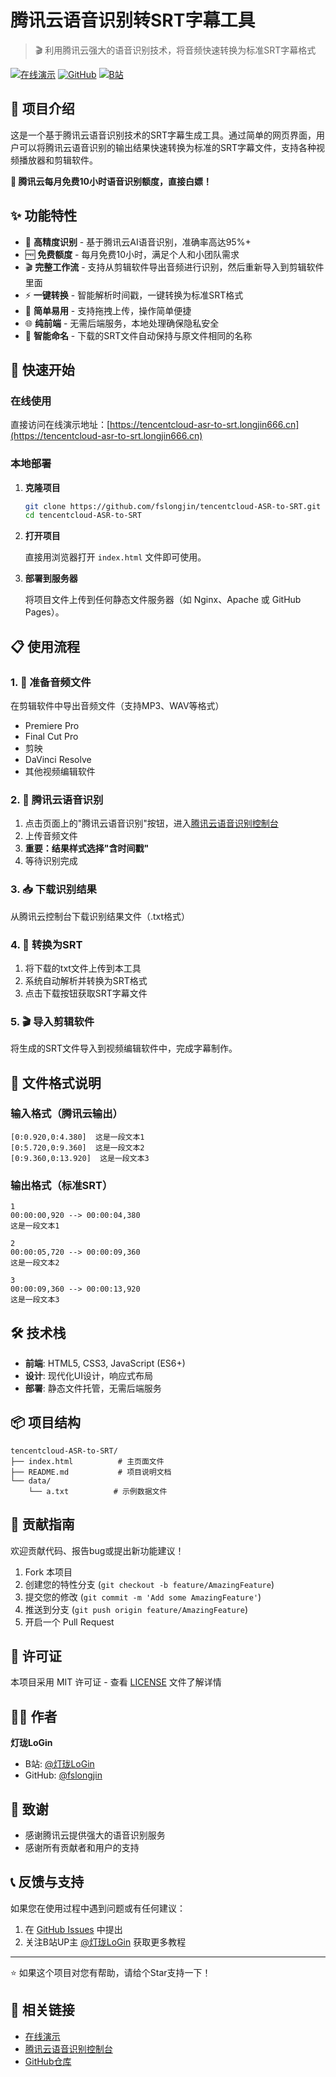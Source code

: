 # 腾讯云语音识别转SRT字幕工具

> 🎬 利用腾讯云强大的语音识别技术，将音频快速转换为标准SRT字幕格式

[![在线演示](https://img.shields.io/badge/在线演示-点击体验-blue)](https://tencentcloud-asr-to-srt.longjin666.cn)
[![GitHub](https://img.shields.io/github/license/fslongjin/tencentcloud-ASR-to-SRT)](https://github.com/fslongjin/tencentcloud-ASR-to-SRT)
[![B站](https://img.shields.io/badge/B站-灯珑LoGin-pink)](https://space.bilibili.com/151941220)

## 📖 项目介绍

这是一个基于腾讯云语音识别技术的SRT字幕生成工具。通过简单的网页界面，用户可以将腾讯云语音识别的输出结果快速转换为标准的SRT字幕文件，支持各种视频播放器和剪辑软件。

**🎁 腾讯云每月免费10小时语音识别额度，直接白嫖！**

## ✨ 功能特性

- 🎤 **高精度识别** - 基于腾讯云AI语音识别，准确率高达95%+
- 🆓 **免费额度** - 每月免费10小时，满足个人和小团队需求
- 🎬 **完整工作流** - 支持从剪辑软件导出音频进行识别，然后重新导入到剪辑软件里面
- ⚡ **一键转换** - 智能解析时间戳，一键转换为标准SRT格式
- 📱 **简单易用** - 支持拖拽上传，操作简单便捷
- 🌐 **纯前端** - 无需后端服务，本地处理确保隐私安全
- 📂 **智能命名** - 下载的SRT文件自动保持与原文件相同的名称

## 🚀 快速开始

### 在线使用

直接访问在线演示地址：[https://tencentcloud-asr-to-srt.longjin666.cn](https://tencentcloud-asr-to-srt.longjin666.cn)

### 本地部署

1. **克隆项目**
   ```bash
   git clone https://github.com/fslongjin/tencentcloud-ASR-to-SRT.git
   cd tencentcloud-ASR-to-SRT
   ```

2. **打开项目**
   
   直接用浏览器打开 `index.html` 文件即可使用。

3. **部署到服务器**
   
   将项目文件上传到任何静态文件服务器（如 Nginx、Apache 或 GitHub Pages）。

## 📋 使用流程

### 1. 🎵 准备音频文件
在剪辑软件中导出音频文件（支持MP3、WAV等格式）
- Premiere Pro
- Final Cut Pro  
- 剪映
- DaVinci Resolve
- 其他视频编辑软件

### 2. 🎤 腾讯云语音识别
1. 点击页面上的"腾讯云语音识别"按钮，进入[腾讯云语音识别控制台](https://console.cloud.tencent.com/asr/demonstrate)
2. 上传音频文件
3. **重要：结果样式选择"含时间戳"**
4. 等待识别完成

### 3. 📥 下载识别结果
从腾讯云控制台下载识别结果文件（.txt格式）

### 4. 🔄 转换为SRT
1. 将下载的txt文件上传到本工具
2. 系统自动解析并转换为SRT格式
3. 点击下载按钮获取SRT字幕文件

### 5. 🎬 导入剪辑软件
将生成的SRT文件导入到视频编辑软件中，完成字幕制作。

## 📝 文件格式说明

### 输入格式（腾讯云输出）
```
[0:0.920,0:4.380]  这是一段文本1
[0:5.720,0:9.360]  这是一段文本2
[0:9.360,0:13.920]  这是一段文本3
```

### 输出格式（标准SRT）
```
1
00:00:00,920 --> 00:00:04,380
这是一段文本1

2
00:00:05,720 --> 00:00:09,360
这是一段文本2

3
00:00:09,360 --> 00:00:13,920
这是一段文本3
```

## 🛠️ 技术栈

- **前端**: HTML5, CSS3, JavaScript (ES6+)
- **设计**: 现代化UI设计，响应式布局
- **部署**: 静态文件托管，无需后端服务

## 📦 项目结构

```
tencentcloud-ASR-to-SRT/
├── index.html          # 主页面文件
├── README.md           # 项目说明文档
└── data/
    └── a.txt          # 示例数据文件
```

## 🤝 贡献指南

欢迎贡献代码、报告bug或提出新功能建议！

1. Fork 本项目
2. 创建您的特性分支 (`git checkout -b feature/AmazingFeature`)
3. 提交您的修改 (`git commit -m 'Add some AmazingFeature'`)
4. 推送到分支 (`git push origin feature/AmazingFeature`)
5. 开启一个 Pull Request

## 📄 许可证

本项目采用 MIT 许可证 - 查看 [LICENSE](LICENSE) 文件了解详情

## 👨‍💻 作者

**灯珑LoGin**
- B站: [@灯珑LoGin](https://space.bilibili.com/151941220)
- GitHub: [@fslongjin](https://github.com/fslongjin)

## 🙏 致谢

- 感谢腾讯云提供强大的语音识别服务
- 感谢所有贡献者和用户的支持

## 📞 反馈与支持

如果您在使用过程中遇到问题或有任何建议：

1. 在 [GitHub Issues](https://github.com/fslongjin/tencentcloud-ASR-to-SRT/issues) 中提出
2. 关注B站UP主 [@灯珑LoGin](https://space.bilibili.com/151941220) 获取更多教程

---

⭐ 如果这个项目对您有帮助，请给个Star支持一下！

## 🔗 相关链接

- [在线演示](https://tencentcloud-asr-to-srt.longjin666.cn)
- [腾讯云语音识别控制台](https://console.cloud.tencent.com/asr/demonstrate)
- [GitHub仓库](https://github.com/fslongjin/tencentcloud-ASR-to-SRT) 